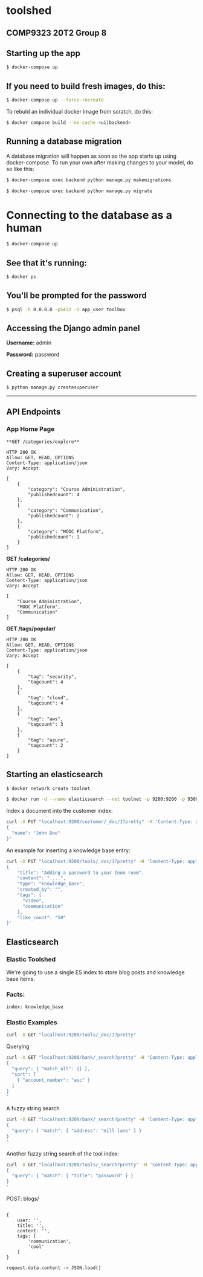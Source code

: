 # toolshed


## COMP9323 20T2 Group 8

## Starting up the app
```bash
$ docker-compose up
```
## If you need to build fresh images, do this:
```bash
$ docker-compose up --force-recreate
```

To rebuld an individual docker image from scratch, do this:
```bash
$ docker compose build --no-cache <ui|backend>
```

## Running a database migration

A database migration will happen as soon as the app starts up using docker-compose.
To run your own after making changes to your model, do so like this:

```bash
$ docker-compose exec backend python manage.py makemigrations

$ docker-compose exec backend python manage.py migrate
```

# Connecting to the database as a human

```bash
$ docker-compose up
```

## See that it's running:
```bash
$ docker ps
```

## You'll be prompted for the password
```bash
$ psql -h 0.0.0.0 -p5432 -U app_user toolbox
```

## Accessing the Django admin panel
**Username:** admin

**Password:** password

## Creating a superuser account
```bash
$ python manage.py createsuperuser
```
___

## API Endpoints

### App Home Page
```
**GET /categories/explore**
```

```
HTTP 200 OK
Allow: GET, HEAD, OPTIONS
Content-Type: application/json
Vary: Accept

[
    {
        "category": "Course Administration",
        "publishedcount": 4
    },
    {
        "category": "Communication",
        "publishedcount": 2
    },
    {
        "category": "MOOC Platform",
        "publishedcount": 1
    }
]
```

**GET /categories/**
```
HTTP 200 OK
Allow: GET, HEAD, OPTIONS
Content-Type: application/json
Vary: Accept

[
    "Course Administration",
    "MOOC Platform",
    "Communication"
]
```

**GET /tags/popular/**
```
HTTP 200 OK
Allow: GET, HEAD, OPTIONS
Content-Type: application/json
Vary: Accept

[
    {
        "tag": "security",
        "tagcount": 4
    },
    {
        "tag": "cloud",
        "tagcount": 4
    },
    {
        "tag": "aws",
        "tagcount": 3
    },
    {
        "tag": "azure",
        "tagcount": 2
    }
]
```




## Starting an elasticsearch
```bash
$ docker network create toolnet

$ docker run -d --name elasticsearch --net toolnet -p 9200:9200 -p 9300:9300 -e "discovery.type=single-node" elasticsearch:7.8.0
```

Index a document into the customer index:
```bash
curl -X PUT "localhost:9200/customer/_doc/1?pretty" -H 'Content-Type: application/json' -d'
{
  "name": "John Doe"
}'
```

An example for inserting a knowledge base entry:
```bash
curl -X PUT "localhost:9200/tools/_doc/1?pretty" -H 'Content-Type: application/json' -d'
{
    "title": "Adding a password to your Zoom room",
    "content": "....",
    "type": "knowledge_base",
    "created_by": "",
    "tags": [
      "video",
      "communication"
    ],
    "like_count": "50"
}'
```


## Elasticsearch

### Elastic Toolshed
We're going to use a single ES index to store blog posts and knowledge base items.

### Facts:
```bash
index: knowledge_base
```

### Elastic Examples
```bash
curl -X GET "localhost:9200/tools/_doc/1?pretty"
```

Querying
```bash
curl -X GET "localhost:9200/bank/_search?pretty" -H 'Content-Type: application/json' -d'
{
  "query": { "match_all": {} },
  "sort": [
    { "account_number": "asc" }
  ]
}
'
```


A fuzzy string search
```bash
curl -X GET "localhost:9200/bank/_search?pretty" -H 'Content-Type: application/json' -d'
{
  "query": { "match": { "address": "mill lane" } }
}
'
```

Another fuzzy string search of the tool index:
```bash
curl -X GET "localhost:9200/tools/_search?pretty" -H 'Content-Type: application/json' -d'
{
  "query": { "match": { "title": "password" } }
}
'
```




POST: blogs/

```request.data:

{
    user: '',
    title: '',
    content: '',
    tags: [
        'communication',
        'cool'
    ]
}

request.data.content -> JSON.load()
```
